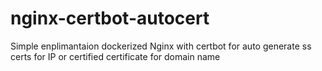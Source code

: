 # nginx-certbot-autocert
Simple enplimantaion dockerized Nginx with certbot for auto generate ss certs for IP or certified certificate for domain name
